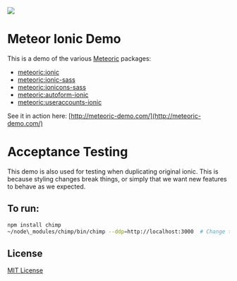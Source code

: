 ![](http://f.cl.ly/items/391y4708420P0H001k1G/meteoric.png)

# Meteor Ionic Demo

This is a demo of the various [Meteoric](https://github.com/meteoric) packages:

- [meteoric:ionic](https://github.com/meteoric/meteor-ionic)
- [meteoric:ionic-sass](https://github.com/meteoric/ionic-sass)
- [meteoric:ionicons-sass](https://github.com/meteoric/ionicons-sass)
- [meteoric:autoform-ionic](https://github.com/meteoric/autoform-ionic)
- [meteoric:useraccounts-ionic](https://github.com/meteoric/useraccounts-ionic)

See it in action here: [http://meteoric-demo.com/](http://meteoric-demo.com/)

# Acceptance Testing

This demo is also used for testing when duplicating original ionic. This is because styling changes break things,
or simply that we want new features to behave as we expected.

## To run:

```bash
npm install chimp
~/node\_modules/chimp/bin/chimp --ddp=http://localhost:3000  # Change this to whatever directory chimp was installed.
```

## License
[MIT License](https://github.com/meteoric/demo/blob/master/LICENSE)
